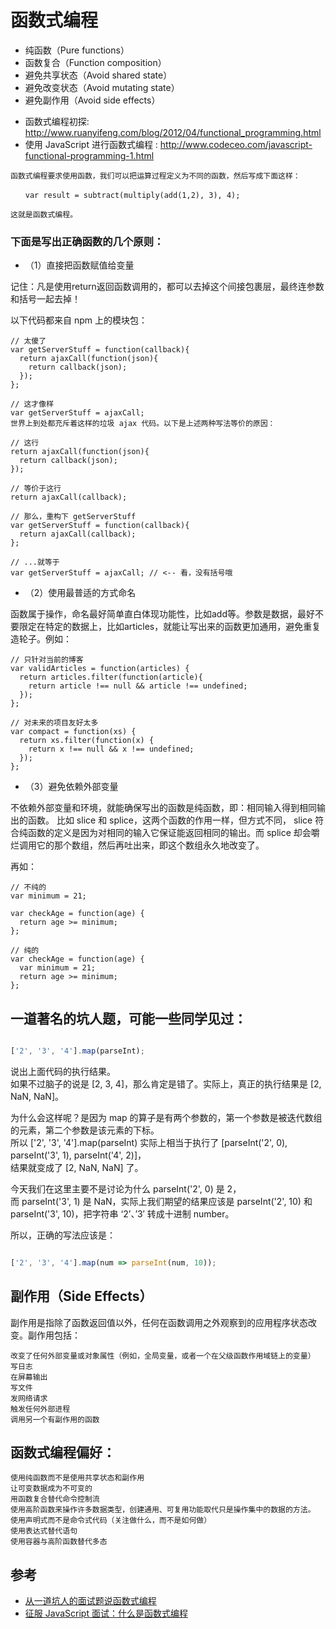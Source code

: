 # 函数式编程

- 纯函数（Pure functions）
- 函数复合（Function composition）
- 避免共享状态（Avoid shared state）
- 避免改变状态（Avoid mutating state）
- 避免副作用（Avoid side effects）

* 函数式编程初探: http://www.ruanyifeng.com/blog/2012/04/functional_programming.html
* 使用 JavaScript 进行函数式编程 : http://www.codeceo.com/javascript-functional-programming-1.html

```
函数式编程要求使用函数，我们可以把运算过程定义为不同的函数，然后写成下面这样：

　　var result = subtract(multiply(add(1,2), 3), 4);

这就是函数式编程。
```


### 下面是写出正确函数的几个原则：

- （1）直接把函数赋值给变量

记住：凡是使用return返回函数调用的，都可以去掉这个间接包裹层，最终连参数和括号一起去掉！

以下代码都来自 npm 上的模块包：
```
// 太傻了
var getServerStuff = function(callback){
  return ajaxCall(function(json){
    return callback(json);
  });
};

// 这才像样
var getServerStuff = ajaxCall;
世界上到处都充斥着这样的垃圾 ajax 代码。以下是上述两种写法等价的原因：

// 这行
return ajaxCall(function(json){
  return callback(json);
});

// 等价于这行
return ajaxCall(callback);

// 那么，重构下 getServerStuff
var getServerStuff = function(callback){
  return ajaxCall(callback);
};

// ...就等于
var getServerStuff = ajaxCall; // <-- 看，没有括号哦
```
- （2）使用最普适的方式命名

函数属于操作，命名最好简单直白体现功能性，比如add等。参数是数据，最好不要限定在特定的数据上，比如articles，就能让写出来的函数更加通用，避免重复造轮子。例如：

```
// 只针对当前的博客
var validArticles = function(articles) {
  return articles.filter(function(article){
    return article !== null && article !== undefined;
  });
};

// 对未来的项目友好太多
var compact = function(xs) {
  return xs.filter(function(x) {
    return x !== null && x !== undefined;
  });
};
```

- （3）避免依赖外部变量

不依赖外部变量和环境，就能确保写出的函数是纯函数，即：相同输入得到相同输出的函数。 比如 slice 和 splice，这两个函数的作用一样，但方式不同， slice 符合纯函数的定义是因为对相同的输入它保证能返回相同的输出。而 splice 却会嚼烂调用它的那个数组，然后再吐出来，即这个数组永久地改变了。

再如：

```
// 不纯的
var minimum = 21;

var checkAge = function(age) {
  return age >= minimum;
};

// 纯的
var checkAge = function(age) {
  var minimum = 21;
  return age >= minimum;
};
```


## 一道著名的坑人题，可能一些同学见过：

```JavaScript

['2', '3', '4'].map(parseInt);
```

说出上面代码的执行结果。  
如果不过脑子的说是 [2, 3, 4]，那么肯定是错了。实际上，真正的执行结果是 [2, NaN, NaN]。

为什么会这样呢？是因为 map 的算子是有两个参数的，第一个参数是被迭代数组的元素，第二个参数是该元素的下标。  
所以 ['2', '3', '4'].map(parseInt) 实际上相当于执行了 [parseInt('2', 0), parseInt('3', 1), parseInt('4', 2)]，  
结果就变成了 [2, NaN, NaN] 了。

今天我们在这里主要不是讨论为什么 parseInt('2', 0) 是 2，  
而 parseInt('3', 1) 是 NaN，实际上我们期望的结果应该是 parseInt('2', 10) 和  
parseInt('3', 10)，把字符串 ‘2’、’3′ 转成十进制 number。

所以，正确的写法应该是：

```JavaScript

['2', '3', '4'].map(num => parseInt(num, 10));
```


## 副作用（Side Effects）
副作用是指除了函数返回值以外，任何在函数调用之外观察到的应用程序状态改变。副作用包括：

```
改变了任何外部变量或对象属性（例如，全局变量，或者一个在父级函数作用域链上的变量）
写日志
在屏幕输出
写文件
发网络请求
触发任何外部进程
调用另一个有副作用的函数
```


## 函数式编程偏好：

```
使用纯函数而不是使用共享状态和副作用
让可变数据成为不可变的
用函数复合替代命令控制流
使用高阶函数来操作许多数据类型，创建通用、可复用功能取代只是操作集中的数据的方法。
使用声明式而不是命令式代码（关注做什么，而不是如何做）
使用表达式替代语句
使用容器与高阶函数替代多态
```

## 参考
- [从一道坑人的面试题说函数式编程](http://web.jobbole.com/90916/)
- [征服 JavaScript 面试：什么是函数式编程](http://web.jobbole.com/90116/)
